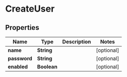 
# CreateUser

## Properties
Name | Type | Description | Notes
------------ | ------------- | ------------- | -------------
**name** | **String** |  |  [optional]
**password** | **String** |  |  [optional]
**enabled** | **Boolean** |  |  [optional]



